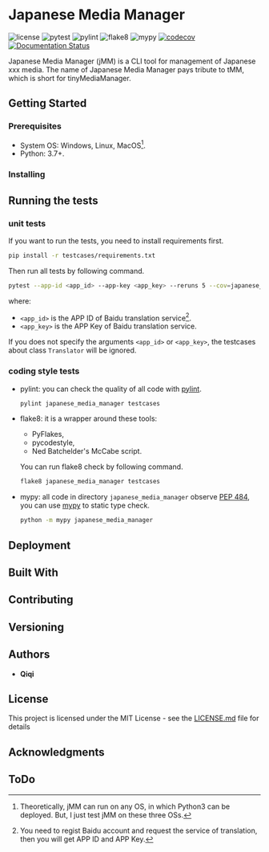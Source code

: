 # Japanese Media Manager

![license](https://img.shields.io/badge/license-MIT-green)
![pytest](https://github.com/zqmillet/japanese_media_manager/actions/workflows/pytest.yml/badge.svg)
![pylint](https://github.com/zqmillet/japanese_media_manager/actions/workflows/pylint.yml/badge.svg)
![flake8](https://github.com/zqmillet/japanese_media_manager/actions/workflows/flake8.yml/badge.svg)
![mypy](https://github.com/zqmillet/japanese_media_manager/actions/workflows/mypy.yml/badge.svg)
[![codecov](https://codecov.io/gh/zqmillet/japanese_media_manager/branch/main/graph/badge.svg?token=XV3ZZ6JX15)](https://codecov.io/gh/zqmillet/japanese_media_manager)
[![Documentation Status](https://readthedocs.org/projects/japanese-media-manager/badge/?version=latest)](https://japanese-media-manager.readthedocs.io/zh_CN/latest/?badge=latest)

Japanese Media Manager (jMM) is a CLI tool for management of Japanese xxx media. The name of Japanese Media Manager pays tribute to tMM, which is short for tinyMediaManager.

## Getting Started

### Prerequisites

- System OS: Windows, Linux, MacOS[^1].
- Python: 3.7+.

### Installing

## Running the tests

### unit tests

If you want to run the tests, you need to install requirements first.

``` bash
pip install -r testcases/requirements.txt
```

Then run all tests by following command.

``` bash
pytest --app-id <app_id> --app-key <app_key> --reruns 5 --cov=japanese_media_manager --cov-report term-missing
```

where:

- `<app_id>` is the APP ID of Baidu translation service[^2].
- `<app_key>` is the APP Key of Baidu translation service.

If you does not specify the arguments `<app_id>` or `<app_key>`, the testcases about class `Translator` will be ignored.

### coding style tests

- pylint: you can check the quality of all code with [pylint](https://pylint.org/).

  ``` bash
  pylint japanese_media_manager testcases
  ```

- flake8: it is a wrapper around these tools:

  - PyFlakes,
  - pycodestyle,
  - Ned Batchelder's McCabe script.

  You can run flake8 check by following command.

  ``` bash
  flake8 japanese_media_manager testcases
  ```

- mypy: all code in directory `japanese_media_manager` observe [PEP 484](https://www.python.org/dev/peps/pep-0484/), you can use [mypy](http://mypy-lang.org/) to static type check.

  ``` bash
  python -m mypy japanese_media_manager
  ```

## Deployment

## Built With

## Contributing

## Versioning


## Authors

* **Qiqi**

## License

This project is licensed under the MIT License - see the [LICENSE.md](LICENSE.md) file for details

## Acknowledgments

## ToDo

[^1]: Theoretically, jMM can run on any OS, in which Python3 can be deployed. But, I just test jMM on these three OSs.
[^2]: You need to regist Baidu account and request the service of translation, then you will get APP ID and APP Key.
